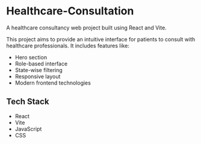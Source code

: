 # Healthcare-Consultation

A healthcare consultancy web project built using React and Vite.

This project aims to provide an intuitive interface for patients to consult with healthcare professionals. It includes features like:

- Hero section
- Role-based interface
- State-wise filtering
- Responsive layout
- Modern frontend technologies

## Tech Stack

- React
- Vite
- JavaScript
- CSS


<!-- Backend -->
<!-- npm i  axios bcryptjs cors dotenv express form-data jsonwebtoken mongoose multer nodemailer nodemon razorpay -->
